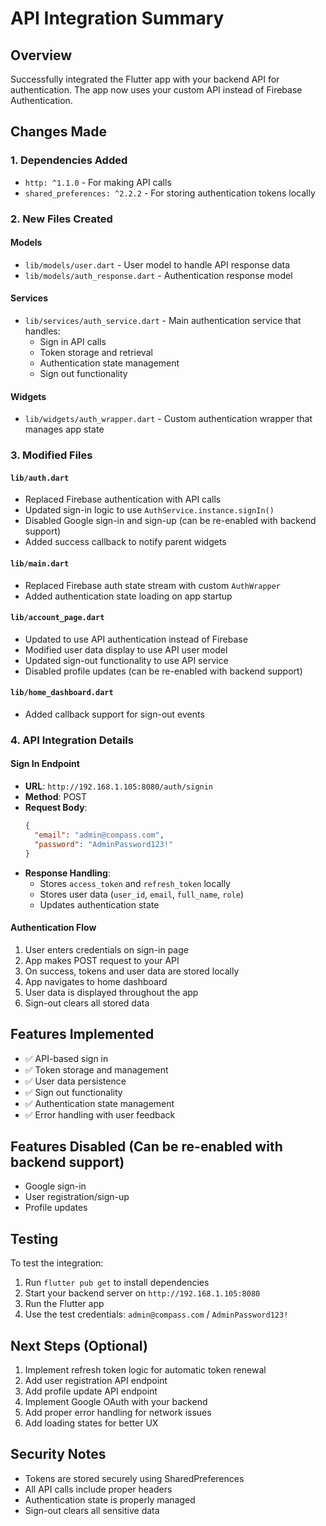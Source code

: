 # API Integration Summary

## Overview
Successfully integrated the Flutter app with your backend API for authentication. The app now uses your custom API instead of Firebase Authentication.

## Changes Made

### 1. Dependencies Added
- `http: ^1.1.0` - For making API calls
- `shared_preferences: ^2.2.2` - For storing authentication tokens locally

### 2. New Files Created

#### Models
- `lib/models/user.dart` - User model to handle API response data
- `lib/models/auth_response.dart` - Authentication response model

#### Services
- `lib/services/auth_service.dart` - Main authentication service that handles:
  - Sign in API calls
  - Token storage and retrieval
  - Authentication state management
  - Sign out functionality

#### Widgets
- `lib/widgets/auth_wrapper.dart` - Custom authentication wrapper that manages app state

### 3. Modified Files

#### `lib/auth.dart`
- Replaced Firebase authentication with API calls
- Updated sign-in logic to use `AuthService.instance.signIn()`
- Disabled Google sign-in and sign-up (can be re-enabled with backend support)
- Added success callback to notify parent widgets

#### `lib/main.dart`
- Replaced Firebase auth state stream with custom `AuthWrapper`
- Added authentication state loading on app startup

#### `lib/account_page.dart`
- Updated to use API authentication instead of Firebase
- Modified user data display to use API user model
- Updated sign-out functionality to use API service
- Disabled profile updates (can be re-enabled with backend support)

#### `lib/home_dashboard.dart`
- Added callback support for sign-out events

### 4. API Integration Details

#### Sign In Endpoint
- **URL**: `http://192.168.1.105:8080/auth/signin`
- **Method**: POST
- **Request Body**:
  ```json
  {
    "email": "admin@compass.com",
    "password": "AdminPassword123!"
  }
  ```
- **Response Handling**:
  - Stores `access_token` and `refresh_token` locally
  - Stores user data (`user_id`, `email`, `full_name`, `role`)
  - Updates authentication state

#### Authentication Flow
1. User enters credentials on sign-in page
2. App makes POST request to your API
3. On success, tokens and user data are stored locally
4. App navigates to home dashboard
5. User data is displayed throughout the app
6. Sign-out clears all stored data

## Features Implemented
- ✅ API-based sign in
- ✅ Token storage and management
- ✅ User data persistence
- ✅ Sign out functionality
- ✅ Authentication state management
- ✅ Error handling with user feedback

## Features Disabled (Can be re-enabled with backend support)
- Google sign-in
- User registration/sign-up
- Profile updates

## Testing
To test the integration:
1. Run `flutter pub get` to install dependencies
2. Start your backend server on `http://192.168.1.105:8080`
3. Run the Flutter app
4. Use the test credentials: `admin@compass.com` / `AdminPassword123!`

## Next Steps (Optional)
1. Implement refresh token logic for automatic token renewal
2. Add user registration API endpoint
3. Add profile update API endpoint
4. Implement Google OAuth with your backend
5. Add proper error handling for network issues
6. Add loading states for better UX

## Security Notes
- Tokens are stored securely using SharedPreferences
- All API calls include proper headers
- Authentication state is properly managed
- Sign-out clears all sensitive data
